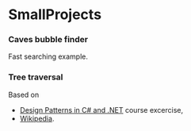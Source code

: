 # SmallProjects

### Caves bubble finder
Fast searching example.

### Tree traversal
 Based on 
 - [Design Patterns in C# and .NET](https://www.udemy.com/course/design-patterns-csharp-dotnet/) course excercise,
 - [Wikipedia](https://en.wikipedia.org/wiki/Tree_traversal#Pre-order).


